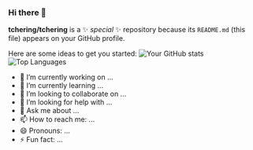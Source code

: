 ### Hi there 👋


**tchering/tchering** is a ✨ _special_ ✨ repository because its `README.md` (this file) appears on your GitHub profile.

Here are some ideas to get you started:
![Your GitHub stats](https://github-readme-stats.vercel.app/api?username=tchering&show_icons=true)
![Top Languages](https://github-readme-stats.vercel.app/api/top-langs/?username=tchering&layout=compact)

- 🔭 I’m currently working on ...
- 🌱 I’m currently learning ...
- 👯 I’m looking to collaborate on ...
- 🤔 I’m looking for help with ...
- 💬 Ask me about ...
- 📫 How to reach me: ...
- 😄 Pronouns: ...
- ⚡ Fun fact: ...
